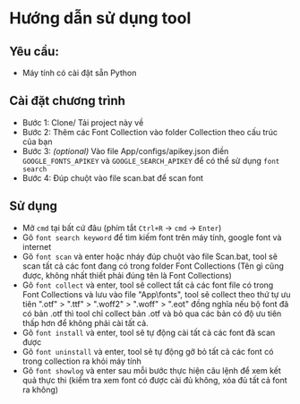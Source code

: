 # Hướng dẫn sử dụng tool

## Yêu cầu:

- Máy tính có cài đặt sẵn Python

## Cài đặt chương trình

- Bước 1: Clone/ Tải project này về
- Bước 2: Thêm các Font Collection vào folder Collection theo cấu trúc của bạn
- Bước 3: *(optional)* Vào file App/configs/apikey.json điền `GOOGLE_FONTS_APIKEY` và `GOOGLE_SEARCH_APIKEY` để có thể sử dụng `font search`
- Bước 4: Đúp chuột vào file scan.bat để scan font

## Sử dụng

- Mở `cmd` tại bất cứ đâu (phím tắt `Ctrl+R` -> `cmd` -> `Enter`)
- Gõ `font search keyword` để tìm kiếm font trên máy tính, google font và internet
- Gõ `font scan` và enter hoặc nháy đúp chuột vào file Scan.bat, tool sẽ scan tất cả các font đang có trong folder Font Collections (Tên gì cũng được, không nhất thiết phải đúng tên là Font Collections)
- Gõ `font collect` và enter, tool sẽ collect tất cả các font file có trong Font Collections và lưu vào file "App\fonts", tool sẽ collect theo thứ tự ưu tiên ".otf" > ".ttf" > ".woff2" > ".woff" > ".eot" đồng nghĩa nếu bộ font đã có bản .otf thì tool chỉ collect bản .otf và bỏ qua các bản có độ ưu tiên thấp hơn để không phải cài tất cả.
- Gõ `font install` và enter, tool sẽ tự động cài tất cả các font đã scan được
- Gõ `font uninstall` và enter, tool sẽ tự động gỡ bỏ tất cả các font có trong collection ra khỏi máy tính
- Gõ `font showlog` và enter sau mỗi bước thực hiện câu lệnh để xem kết quả thực thi (kiểm tra xem font có được cài đủ không, xóa đủ tất cả font ra không)
